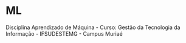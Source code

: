 # ML
Disciplina Aprendizado de Máquina - Curso: Gestão da Tecnologia da Informação - IFSUDESTEMG - Campus Muriaé
